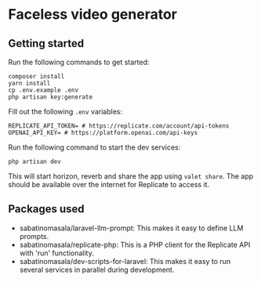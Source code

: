 # Faceless video generator

## Getting started

Run the following commands to get started:

```
composer install
yarn install
cp .env.example .env
php artisan key:generate
```

Fill out the following `.env` variables:
```
REPLICATE_API_TOKEN= # https://replicate.com/account/api-tokens
OPENAI_API_KEY= # https://platform.openai.com/api-keys
```

Run the following command to start the dev services:
```
php artisan dev
```

This will start horizon, reverb and share the app using `valet share`.
The app should be available over the internet for Replicate to access it.

## Packages used

- sabatinomasala/laravel-llm-prompt: This makes it easy to define LLM prompts.
- sabatinomasala/replicate-php: This is a PHP client for the Replicate API with 'run' functionality.
- sabatinomasala/dev-scripts-for-laravel: This makes it easy to run several services in parallel during development.
